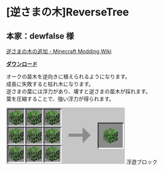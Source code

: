 # [逆さまの木]ReverseTree
## 本家：dewfalse 様
[逆さまの木の追加 - Minecraft Modding Wiki](http://minecraftjp.info/modding/index.php/%E9%80%86%E3%81%95%E3%81%BE%E3%81%AE%E6%9C%A8%E3%81%AE%E8%BF%BD%E5%8A%A0)

[**ダウンロード**](https://github.com/eyeq/mod-1.11.2-ReverseTree/releases/download/1.0/1.11.2-ReverseTree-1.0.jar)

オークの苗木を逆向きに植えられるようになります。  
成長に失敗すると枯れ木になります。  
逆さまの葉には浮力があり、壊すと逆さまの苗木が採れます。  
葉を圧縮することで、強い浮力が得られます。  

<img src="https://github.com/eyeq/mod-1.11.2-ReverseTree/blob/master/screenshots/%E6%B5%AE%E9%81%8A%E3%83%96%E3%83%AD%E3%83%83%E3%82%AF(Levitation).png" width="320px">  
浮遊ブロック

